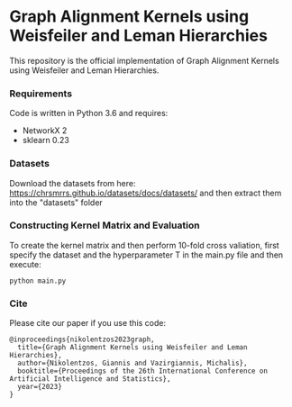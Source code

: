 # Graph Alignment Kernels using Weisfeiler and Leman Hierarchies

This repository is the official implementation of Graph Alignment Kernels using Weisfeiler and Leman Hierarchies.

### Requirements

Code is written in Python 3.6 and requires:
* NetworkX 2
* sklearn 0.23


### Datasets

Download the datasets from here: https://chrsmrrs.github.io/datasets/docs/datasets/ and then extract them into the "datasets" folder


### Constructing Kernel Matrix and Evaluation

To create the kernel matrix and then perform 10-fold cross valiation, first specify the dataset and the hyperparameter T in the main.py file and then execute:

```
python main.py
```

### Cite

Please cite our paper if you use this code:
```
@inproceedings{nikolentzos2023graph,
  title={Graph Alignment Kernels using Weisfeiler and Leman Hierarchies},
  author={Nikolentzos, Giannis and Vazirgiannis, Michalis},
  booktitle={Proceedings of the 26th International Conference on Artificial Intelligence and Statistics},
  year={2023}
}
```
